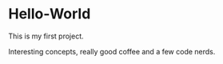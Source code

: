 Hello-World
===========

This is my first project.

Interesting concepts, really good coffee and a few code nerds.
